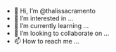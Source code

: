 - 👋 Hi, I’m @thalissacramento
- 👀 I’m interested in ...
- 🌱 I’m currently learning ...
- 💞️ I’m looking to collaborate on ...
- 📫 How to reach me ...

<!---
thalissacramento/thalissacramento is a ✨ special ✨ repository because its `README.md` (this file) appears on your GitHub profile.
You can click the Preview link to take a look at your changes.
--->
